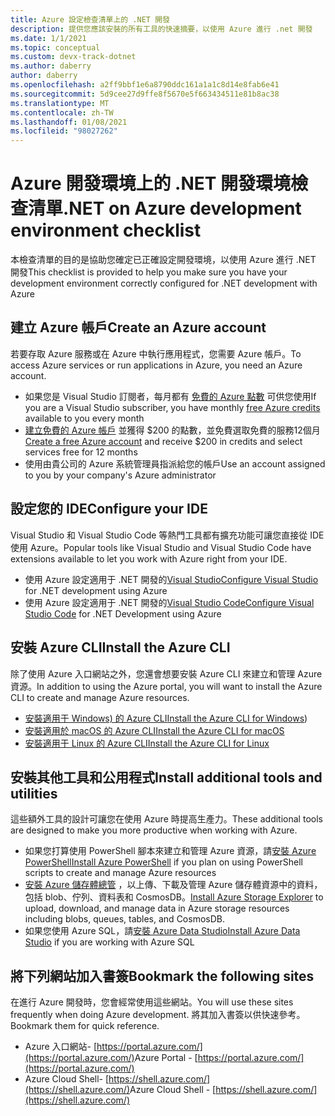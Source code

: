 ```yaml
---
title: Azure 設定檢查清單上的 .NET 開發
description: 提供您應該安裝的所有工具的快速摘要，以使用 Azure 進行 .net 開發
ms.date: 1/1/2021
ms.topic: conceptual
ms.custom: devx-track-dotnet
ms.author: daberry
author: daberry
ms.openlocfilehash: a2ff9bbf1e6a8790ddc161a1a1c8d14e8fab6e41
ms.sourcegitcommit: 5d9cee27d9ffe8f5670e5f663434511e81b8ac38
ms.translationtype: MT
ms.contentlocale: zh-TW
ms.lasthandoff: 01/08/2021
ms.locfileid: "98027262"
---
```

# <a name="net-on-azure-development-environment-checklist"></a><span data-ttu-id="1cc4f-103">Azure 開發環境上的 .NET 開發環境檢查清單</span><span class="sxs-lookup"><span data-stu-id="1cc4f-103">.NET on Azure development environment checklist</span></span>

<span data-ttu-id="1cc4f-104">本檢查清單的目的是協助您確定已正確設定開發環境，以使用 Azure 進行 .NET 開發</span><span class="sxs-lookup"><span data-stu-id="1cc4f-104">This checklist is provided to help you make sure you have your development environment correctly configured for .NET development with Azure</span></span>

## <a name="create-an-azure-account"></a><span data-ttu-id="1cc4f-105">建立 Azure 帳戶</span><span class="sxs-lookup"><span data-stu-id="1cc4f-105">Create an Azure account</span></span>

<span data-ttu-id="1cc4f-106">若要存取 Azure 服務或在 Azure 中執行應用程式，您需要 Azure 帳戶。</span><span class="sxs-lookup"><span data-stu-id="1cc4f-106">To access Azure services or run applications in Azure, you need an Azure account.</span></span>

* <span data-ttu-id="1cc4f-107">如果您是 Visual Studio 訂閱者，每月都有 [免費的 Azure 點數](https://azure.microsoft.com/pricing/member-offers/credit-for-visual-studio-subscribers/) 可供您使用</span><span class="sxs-lookup"><span data-stu-id="1cc4f-107">If you are a Visual Studio subscriber, you have monthly [free Azure credits](https://azure.microsoft.com/pricing/member-offers/credit-for-visual-studio-subscribers/) available to you every month</span></span>
* <span data-ttu-id="1cc4f-108">[建立免費的 Azure 帳戶](https://azure.microsoft.com/free/dotnet/) 並獲得 $200 的點數，並免費選取免費的服務12個月</span><span class="sxs-lookup"><span data-stu-id="1cc4f-108">[Create a free Azure account](https://azure.microsoft.com/free/dotnet/) and receive $200 in credits and select services free for 12 months</span></span>
* <span data-ttu-id="1cc4f-109">使用由貴公司的 Azure 系統管理員指派給您的帳戶</span><span class="sxs-lookup"><span data-stu-id="1cc4f-109">Use an account assigned to you by your company's Azure administrator</span></span>

## <a name="configure-your-ide"></a><span data-ttu-id="1cc4f-110">設定您的 IDE</span><span class="sxs-lookup"><span data-stu-id="1cc4f-110">Configure your IDE</span></span>

<span data-ttu-id="1cc4f-111">Visual Studio 和 Visual Studio Code 等熱門工具都有擴充功能可讓您直接從 IDE 使用 Azure。</span><span class="sxs-lookup"><span data-stu-id="1cc4f-111">Popular tools like Visual Studio and Visual Studio Code have extensions available to let you work with Azure right from your IDE.</span></span>

* <span data-ttu-id="1cc4f-112">使用 Azure 設定適用于 .NET 開發的[Visual Studio](./configure-visual-studio.md)</span><span class="sxs-lookup"><span data-stu-id="1cc4f-112">[Configure Visual Studio](./configure-visual-studio.md) for .NET development using Azure</span></span>
* <span data-ttu-id="1cc4f-113">使用 Azure 設定適用于 .NET 開發的[Visual Studio Code](./configure-vs-code.md)</span><span class="sxs-lookup"><span data-stu-id="1cc4f-113">[Configure Visual Studio Code](./configure-vs-code.md) for .NET Development using Azure</span></span>

## <a name="install-the-azure-cli"></a><span data-ttu-id="1cc4f-114">安裝 Azure CLI</span><span class="sxs-lookup"><span data-stu-id="1cc4f-114">Install the Azure CLI</span></span>

<span data-ttu-id="1cc4f-115">除了使用 Azure 入口網站之外，您還會想要安裝 Azure CLI 來建立和管理 Azure 資源。</span><span class="sxs-lookup"><span data-stu-id="1cc4f-115">In addition to using the Azure portal, you will want to install the Azure CLI to create and manage Azure resources.</span></span>

* <span data-ttu-id="1cc4f-116">[安裝適用于 Windows) 的 Azure CLI](/cli/azure/install-azure-cli-windows?tabs=azure-cli)</span><span class="sxs-lookup"><span data-stu-id="1cc4f-116">[Install the Azure CLI for Windows](/cli/azure/install-azure-cli-windows?tabs=azure-cli))</span></span>
* [<span data-ttu-id="1cc4f-117">安裝適用於 macOS 的 Azure CLI</span><span class="sxs-lookup"><span data-stu-id="1cc4f-117">Install the Azure CLI for macOS</span></span>](/cli/azure/install-azure-cli-macos)
* [<span data-ttu-id="1cc4f-118">安裝適用于 Linux 的 Azure CLI</span><span class="sxs-lookup"><span data-stu-id="1cc4f-118">Install the Azure CLI for Linux</span></span>](/cli/azure/install-azure-cli-linux)

## <a name="install-additional-tools-and-utilities"></a><span data-ttu-id="1cc4f-119">安裝其他工具和公用程式</span><span class="sxs-lookup"><span data-stu-id="1cc4f-119">Install additional tools and utilities</span></span>

<span data-ttu-id="1cc4f-120">這些額外工具的設計可讓您在使用 Azure 時提高生產力。</span><span class="sxs-lookup"><span data-stu-id="1cc4f-120">These additional tools are designed to make you more productive when working with Azure.</span></span>

* <span data-ttu-id="1cc4f-121">如果您打算使用 PowerShell 腳本來建立和管理 Azure 資源，請[安裝 Azure PowerShell](/powershell/azure/install-az-ps)</span><span class="sxs-lookup"><span data-stu-id="1cc4f-121">[Install Azure PowerShell](/powershell/azure/install-az-ps) if you plan on using PowerShell scripts to create and manage Azure resources</span></span>
* <span data-ttu-id="1cc4f-122">[安裝 Azure 儲存體總管](https://azure.microsoft.com/features/storage-explorer/) ，以上傳、下載及管理 Azure 儲存體資源中的資料，包括 blob、佇列、資料表和 CosmosDB。</span><span class="sxs-lookup"><span data-stu-id="1cc4f-122">[Install Azure Storage Explorer](https://azure.microsoft.com/features/storage-explorer/) to upload, download, and manage data in Azure storage resources including blobs, queues, tables, and CosmosDB.</span></span>
* <span data-ttu-id="1cc4f-123">如果您使用 Azure SQL，請[安裝 Azure Data Studio](/sql/azure-data-studio/download-azure-data-studio)</span><span class="sxs-lookup"><span data-stu-id="1cc4f-123">[Install Azure Data Studio](/sql/azure-data-studio/download-azure-data-studio) if you are working with Azure SQL</span></span>

## <a name="bookmark-the-following-sites"></a><span data-ttu-id="1cc4f-124">將下列網站加入書簽</span><span class="sxs-lookup"><span data-stu-id="1cc4f-124">Bookmark the following sites</span></span>

<span data-ttu-id="1cc4f-125">在進行 Azure 開發時，您會經常使用這些網站。</span><span class="sxs-lookup"><span data-stu-id="1cc4f-125">You will use these sites frequently when doing Azure development.</span></span>  <span data-ttu-id="1cc4f-126">將其加入書簽以供快速參考。</span><span class="sxs-lookup"><span data-stu-id="1cc4f-126">Bookmark them for quick reference.</span></span>

* <span data-ttu-id="1cc4f-127">Azure 入口網站- [https://portal.azure.com/](https://portal.azure.com/)</span><span class="sxs-lookup"><span data-stu-id="1cc4f-127">Azure Portal - [https://portal.azure.com/](https://portal.azure.com/)</span></span>
* <span data-ttu-id="1cc4f-128">Azure Cloud Shell- [https://shell.azure.com/](https://shell.azure.com/)</span><span class="sxs-lookup"><span data-stu-id="1cc4f-128">Azure Cloud Shell - [https://shell.azure.com/](https://shell.azure.com/)</span></span>
